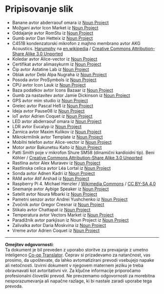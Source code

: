 <!--
CO_OP_TRANSLATOR_METADATA:
{
  "original_hash": "4506d33bbda7acc0ab20980172687090",
  "translation_date": "2025-08-28T12:00:04+00:00",
  "source_file": "attributions.md",
  "language_code": "sl"
}
-->
# Pripisovanje slik

* Banane avtor abderraouf omara iz [Noun Project](https://thenounproject.com)
* Možgani avtor Icon Market iz [Noun Project](https://thenounproject.com)
* Oddajanje avtor RomStu iz [Noun Project](https://thenounproject.com)
* Gumb avtor Dan Hetteix iz [Noun Project](https://thenounproject.com)
* C451B kondenzatorski mikrofon z majhno membrano avtor AKG Acoustics. [Harumphy](https://en.wikipedia.org/wiki/User:Harumphy) na [en.wikipedia](https://en.wikipedia.org/) / [Creative Commons Attribution-Share Alike 3.0 Unported](https://creativecommons.org/licenses/by-sa/3.0/deed.en)
* Koledar avtor Alice-vector iz [Noun Project](https://thenounproject.com)
* Certifikat avtor alimasykurm iz [Noun Project](https://thenounproject.com)
* Čip avtor Astatine Lab iz [Noun Project](https://thenounproject.com)
* Oblak avtor Debi Alpa Nugraha iz [Noun Project](https://thenounproject.com)
* Posoda avtor ProSymbols iz [Noun Project](https://thenounproject.com)
* CPU avtor Icon Lauk iz [Noun Project](https://thenounproject.com)
* Baza podatkov avtor Icons Bazaar iz [Noun Project](https://thenounproject.com)
* Gumb za nastavitev avtor Jamie Dickinson iz [Noun Project](https://thenounproject.com)
* GPS avtor mim studio iz [Noun Project](https://thenounproject.com)
* Grelec avtor Pascal Heß iz [Noun Project](https://thenounproject.com)
* Ideja avtor Pause08 iz [Noun Project](https://thenounproject.com)
* IoT avtor Adrien Coquet iz [Noun Project](https://thenounproject.com)
* LED avtor abderraouf omara iz [Noun Project](https://thenounproject.com)
* LDR avtor Eucalyp iz [Noun Project](https://thenounproject.com)
* Žarnica avtor Maxim Kulikov iz [Noun Project](https://thenounproject.com)
* Mikrokrmilnik avtor Template iz [Noun Project](https://thenounproject.com)
* Mobilni telefon avtor Alice-vector iz [Noun Project](https://thenounproject.com)
* Motor avtor Bakunetsu Kaito iz [Noun Project](https://thenounproject.com)
* Patti Smith poje v mikrofon Shure SM58 (dinamični kardioidni tip). Beni Köhler / [Creative Commons Attribution-Share Alike 3.0 Unported](https://creativecommons.org/licenses/by-sa/3.0/deed.en)
* Rastlina avtor Alex Muravev iz [Noun Project](https://thenounproject.com)
* Rastlinska celica avtor Léa Lortal iz [Noun Project](https://thenounproject.com)
* Sonda avtor Adnen Kadri iz [Noun Project](https://thenounproject.com)
* RAM avtor Atif Arshad iz [Noun Project](https://thenounproject.com)
* Raspberry Pi 4. Michael Henzler / [Wikimedia Commons](https://commons.wikimedia.org/wiki/Main_Page) / [CC BY-SA 4.0](https://creativecommons.org/licenses/by-sa/4.0/)
* Snemanje avtor Aybige Speaker iz [Noun Project](https://thenounproject.com)
* Satelit avtor Noura Mbarki iz [Noun Project](https://thenounproject.com)
* Pametni senzor avtor Andrei Yushchenko iz [Noun Project](https://thenounproject.com)
* Zvočnik avtor Gregor Cresnar iz [Noun Project](https://thenounproject.com)
* Stikalo avtor Chattapat iz [Noun Project](https://thenounproject.com)
* Temperatura avtor Vectors Market iz [Noun Project](https://thenounproject.com)
* Paradižnik avtor parkjisun iz Noun Project iz [Noun Project](https://thenounproject.com)
* Zalivalka avtor Daria Moskvina iz [Noun Project](https://thenounproject.com)
* Vreme avtor Adrien Coquet iz [Noun Project](https://thenounproject.com)

---

**Omejitev odgovornosti**:  
Ta dokument je bil preveden z uporabo storitve za prevajanje z umetno inteligenco [Co-op Translator](https://github.com/Azure/co-op-translator). Čeprav si prizadevamo za natančnost, vas prosimo, da upoštevate, da lahko avtomatizirani prevodi vsebujejo napake ali netočnosti. Izvirni dokument v njegovem maternem jeziku je treba obravnavati kot avtoritativni vir. Za ključne informacije priporočamo profesionalni človeški prevod. Ne prevzemamo odgovornosti za morebitna nesporazumevanja ali napačne razlage, ki bi nastale zaradi uporabe tega prevoda.